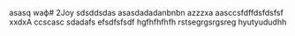 asasq  waф# 2Joy
sdsddsdas
asasdadadanbnbn
azzzxa
aasccsfdffdsfdsfsf
xxdxA
ccscasc
sdadafs
efsdfsfsdf
hgfhfhfhfh
rstsegrgsrgsreg
hyutyududhh

